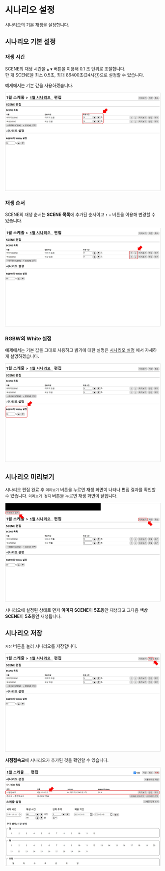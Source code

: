 # 시나리오 설정
시나리오의 기본 재생을 설정합니다.

## 시나리오 기본 설정

### 재생 시간
SCENE의 재생 시간을  `▲` `▼` 버튼을 이용해 0.1 초 단위로 조절합니다.  
한 개 SCENE을 최소 0.5초, 최대 86400초(24시간)으로 설정할 수 있습니다.

예제에서는 기본 값을 사용하겠습니다.

<img src="./img/edit/playTime.jpg" style="border: 1px solid #e2e2e2"/>

### 재생 순서 
SCENE의 재생 순서는 **SCENE 목록**에 추가된 순서이고 `↑` `↓` 버튼을 이용해 변경할 수 있습니다. 

<img src="./img/edit/playOrder.jpg" style="border: 1px solid #e2e2e2"/>

### RGBW의 White 설정
예제에서는 기본 값을 그대로 사용하고 밝기에 대한 설명은 [시나리오 설정](../../scenario/edit.md) 에서 자세하게 설명하겠습니다.  

<img src="./img/edit/rgbWhite.jpg" style="border: 1px solid #e2e2e2"/>

## 시나리오 미리보기
시나리오 편집 완료 후 `미리보기` 버튼을 누르면 재생 화면이 나타나 편집 결과를 확인할 수 있습니다.
`미리보기 정지` 버튼을 누르면 재생 화면이 닫힙니다.

<img src="./img/edit/previewScenario.jpg" style="border: 1px solid #e2e2e2"/>

시나리오에 설정된 상태로 먼저 **이미지 SCENE**이 **5초**동안 재생되고 그다음 **색상 SCENE**이 **5초**동안 재생됩니다.

## 시나리오 저장
`저장` 버튼을 눌러 시나리오를 저장합니다.

<img src="./img/edit/saveScenario.jpg" style="border: 1px solid #e2e2e2"/>

**시점접속교**에 시나리오가 추가된 것을 확인할 수 있습니다.

<img src="./img/edit/scenarioList.jpg" style="border: 1px solid #e2e2e2"/>

